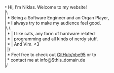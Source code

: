 `*` Hi, I'm Niklas. Welcome to my website!\
|\\ \
| * Being a Software Engineer and an Organ Player,\
| * I always try to make my audience feel good.\
|\\ \\ \
| * | I like cats, any form of hardware related\
| * | programming and all kinds of nerdy stuff.\
| * | And Vim. <3\
| |/ \
| * Feel free to check out [GitHub/nbe95](https://github.com/nbe95) or to\
| * contact me at info@$this_domain.de\
|/
